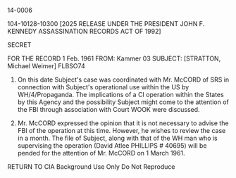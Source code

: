14-0006

104-10128-10300 [2025 RELEASE UNDER THE PRESIDENT JOHN F. KENNEDY ASSASSINATION RECORDS ACT OF 1992]

SECRET

FOR THE RECORD 1 Feb. 1961
FROM: Kammer
03
SUBJECT: [STRATTON, Michael Weimer]
FLBSO74

1. On this date Subject's case was coordinated with Mr. McCORD of SRS in connection with Subject's operational use within the US by WH/4/Propaganda. The implications of a CI operation within the States by this Agency and the possibility Subject might come to the attention of the FBI through association with Court WOOK were discussed.

2. Mr. McCORD expressed the opinion that it is not necessary to advise the FBI of the operation at this time. However, he wishes to review the case in a month. The file of Subject, along with that of the WH man who is supervising the operation (David Atlee PHILLIPS # 40695) will be pended for the attention of Mr. McCORD on 1 March 1961.

RETURN TO CIA
Background Use Only
Do Not Reproduce
